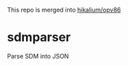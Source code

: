 This repo is merged into [hikalium/opv86](https://github.com/hikalium/opv86)

# sdmparser
Parse SDM into JSON
